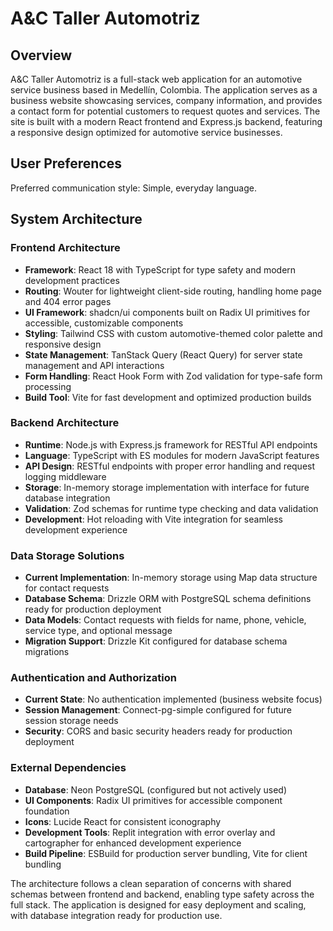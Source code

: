 # A&C Taller Automotriz

## Overview

A&C Taller Automotriz is a full-stack web application for an automotive service business based in Medellín, Colombia. The application serves as a business website showcasing services, company information, and provides a contact form for potential customers to request quotes and services. The site is built with a modern React frontend and Express.js backend, featuring a responsive design optimized for automotive service businesses.

## User Preferences

Preferred communication style: Simple, everyday language.

## System Architecture

### Frontend Architecture
- **Framework**: React 18 with TypeScript for type safety and modern development practices
- **Routing**: Wouter for lightweight client-side routing, handling home page and 404 error pages
- **UI Framework**: shadcn/ui components built on Radix UI primitives for accessible, customizable components
- **Styling**: Tailwind CSS with custom automotive-themed color palette and responsive design
- **State Management**: TanStack Query (React Query) for server state management and API interactions
- **Form Handling**: React Hook Form with Zod validation for type-safe form processing
- **Build Tool**: Vite for fast development and optimized production builds

### Backend Architecture
- **Runtime**: Node.js with Express.js framework for RESTful API endpoints
- **Language**: TypeScript with ES modules for modern JavaScript features
- **API Design**: RESTful endpoints with proper error handling and request logging middleware
- **Storage**: In-memory storage implementation with interface for future database integration
- **Validation**: Zod schemas for runtime type checking and data validation
- **Development**: Hot reloading with Vite integration for seamless development experience

### Data Storage Solutions
- **Current Implementation**: In-memory storage using Map data structure for contact requests
- **Database Schema**: Drizzle ORM with PostgreSQL schema definitions ready for production deployment
- **Data Models**: Contact requests with fields for name, phone, vehicle, service type, and optional message
- **Migration Support**: Drizzle Kit configured for database schema migrations

### Authentication and Authorization
- **Current State**: No authentication implemented (business website focus)
- **Session Management**: Connect-pg-simple configured for future session storage needs
- **Security**: CORS and basic security headers ready for production deployment

### External Dependencies
- **Database**: Neon PostgreSQL (configured but not actively used)
- **UI Components**: Radix UI primitives for accessible component foundation
- **Icons**: Lucide React for consistent iconography
- **Development Tools**: Replit integration with error overlay and cartographer for enhanced development experience
- **Build Pipeline**: ESBuild for production server bundling, Vite for client bundling

The architecture follows a clean separation of concerns with shared schemas between frontend and backend, enabling type safety across the full stack. The application is designed for easy deployment and scaling, with database integration ready for production use.